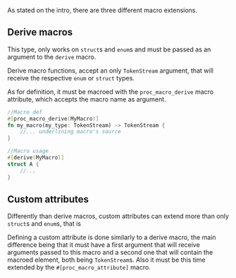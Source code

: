 As stated on the intro, there are three different macro extensions.

## Derive macros
This type, only works on ``struct``s and ``enum``s and must be passed as an argument to the ``derive`` macro. 

Derive macro functions, accept an only ``TokenStream`` argument, that will receive the respective ``enum`` or ``struct`` types. 

As for definition, it must be macroed with the ``proc_macro_derive`` macro attribute, which accepts the macro name as argument.

```rust 
//Macro def 
#[proc_macro_derive(MyMacro)]
fn my_macro(my_type: TokenStream) -> TokenStream {
	//... underlining macro's source
}

//Macro usage
#[derive(MyMacro)] 
struct A {
	//...
}
```

## Custom attributes
Differently than derive macros, custom attributes can extend more than only ``struct``s and ``enum``s, that is 

Defining a custom attribute is done similarly to a derive macro, the main difference being that it must have a first argument that will receive arguments passed to this macro and a second one that will contain the macroed element, both being ``TokenStream``s. Also it must be this time extended by the ``#[proc_macro_attribute]`` macro.

##